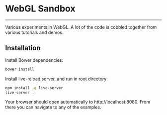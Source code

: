 # WebGL Sandbox
---

Various experiments in WebGL. A lot of the code is cobbled together from various tutorials and demos.

## Installation

Install Bower dependencies:

```bash
bower install
```

Install live-reload server, and run in root directory:

```bash
npm install -g live-server
live-server .
```

Your browser should open automatically to http://localhost:8080.
From there you can navigate to any of the examples.
